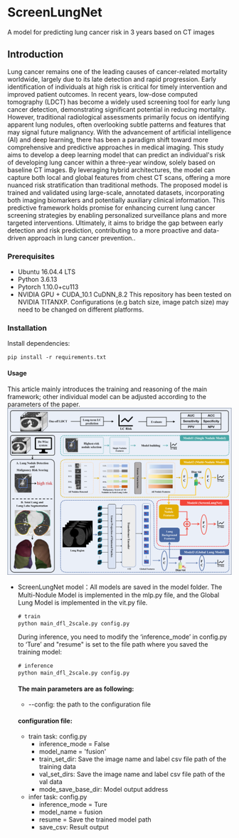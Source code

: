 # ScreenLungNet
A model for predicting lung cancer risk in 3 years based on CT images
## Introduction
Lung cancer remains one of the leading causes of cancer-related mortality worldwide, largely due to its late detection and rapid progression. Early identification of individuals at high risk is critical for timely intervention and improved patient outcomes. In recent years, low-dose computed tomography (LDCT) has become a widely used screening tool for early lung cancer detection, demonstrating significant potential in reducing mortality. However, traditional radiological assessments primarily focus on identifying apparent lung nodules, often overlooking subtle patterns and features that may signal future malignancy.
With the advancement of artificial intelligence (AI) and deep learning, there has been a paradigm shift toward more comprehensive and predictive approaches in medical imaging. This study aims to develop a deep learning model that can predict an individual's risk of developing lung cancer within a three-year window, solely based on baseline CT images. By leveraging hybrid architectures, the model can capture both local and global features from chest CT scans, offering a more nuanced risk stratification than traditional methods.
The proposed model is trained and validated using large-scale, annotated datasets, incorporating both imaging biomarkers and potentially auxiliary clinical information. This predictive framework holds promise for enhancing current lung cancer screening strategies by enabling personalized surveillance plans and more targeted interventions. Ultimately, it aims to bridge the gap between early detection and risk prediction, contributing to a more proactive and data-driven approach in lung cancer prevention..
### Prerequisites
- Ubuntu 16.04.4 LTS
- Python 3.6.13
- Pytorch 1.10.0+cu113
- NVIDIA GPU + CUDA_10.1 CuDNN_8.2
This repository has been tested on NVIDIA TITANXP. Configurations (e.g batch size, image patch size) may need to be changed on different platforms.

### Installation
Install dependencies:

```
pip install -r requirements.txt
```

#### Usage
This article mainly introduces the training and reasoning of the main framework; other individual model can be adjusted according to the parameters of the paper.
![示例图片](https://github.com/zhjtwx/ScreenLungNet/raw/main/model.png)

- ScreenLungNet model：All models are saved in the model folder. The Multi-Nodule Model is implemented in the mlp.py file, and the Global Lung Model is implemented in the vit.py file.
    ```
    # train 
    python main_dfl_2scale.py config.py
    ```
    During inference, you need to modify the ‘inference_mode’ in config.py to ‘Ture’ and "resume" is set to the file path where you saved the training model:
    ```
    # inference 
    python main_dfl_2scale.py config.py
    ```
    #### The main parameters are as following:
    - --config: the path to the configuration file
    #### configuration file:
    - train task: config.py
      - inference_mode = False
      - model_name = 'fusion'
      - train_set_dir: Save the image name and label csv file path of the training data
      - val_set_dirs: Save the image name and label csv file path of the val data
      - mode_save_base_dir: Model output address
    - infer task: config.py
      - inference_mode = Ture
      - model_name = fusion
      - resume = Save the trained model path
      - save_csv: Result output
      
